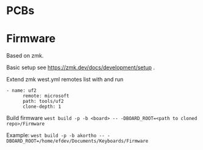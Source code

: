 # PCBs

# Firmware

Based on zmk.

Basic setup see https://zmk.dev/docs/development/setup .

Extend zmk west.yml remotes list with and run 

```
- name: uf2
      remote: microsoft
      path: tools/uf2
      clone-depth: 1
```

Build firmware `west build -p -b <board> -- -DBOARD_ROOT=<path to cloned repo>/Firmware`

Example: `west build -p -b akortho -- -DBOARD_ROOT=/home/efdev/Documents/Keyboards/Firmware`
